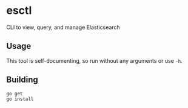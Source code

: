 # esctl

CLI to view, query, and manage Elasticsearch

## Usage

This tool is self-documenting, so run without any arguments or use `-h`.

## Building

    go get
    go install
